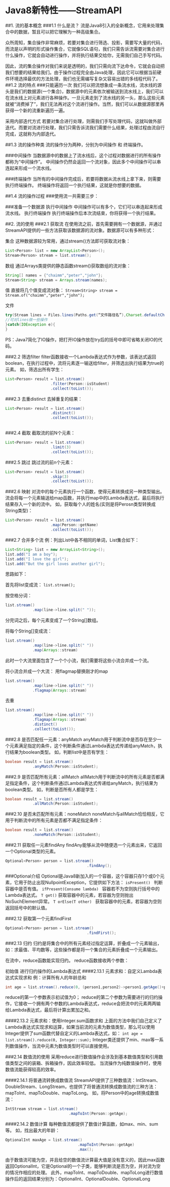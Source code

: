 # Java8新特性——StreamAPI

##1. 流的基本概念
###1.1 什么是流？
流是Java8引入的全新概念，它用来处理集合中的数据，暂且可以把它理解为一种高级集合。

众所周知，集合操作非常麻烦，若要对集合进行筛选、投影，需要写大量的代码，而流是以声明的形式操作集合，它就像SQL语句，我们只需告诉流需要对集合进行什么操作，它就会自动进行操作，并将执行结果交给你，无需我们自己手写代码。

因此，流的集合操作对我们来说是透明的，我们只需向流下达命令，它就会自动把我们想要的结果给我们。由于操作过程完全由Java处理，因此它可以根据当前硬件环境选择最优的方法处理，我们也无需编写复杂又容易出错的多线程代码了。
##1.2 流的特点
###只能遍历一次 
我们可以把流想象成一条流水线，流水线的源头是我们的数据源(一个集合)，数据源中的元素依次被输送到流水线上，我们可以在流水线上对元素进行各种操作。一旦元素走到了流水线的另一头，那么这些元素就被“消费掉了”，我们无法再对这个流进行操作。当然，我们可以从数据源那里再获得一个新的流重新遍历一遍。

采用内部迭代方式 
若要对集合进行处理，则需我们手写处理代码，这就叫做外部迭代。而要对流进行处理，我们只需告诉流我们需要什么结果，处理过程由流自行完成，这就称为内部迭代。

##1.3 流的操作种类
流的操作分为两种，分别为中间操作 和 终端操作。

###中间操作 
当数据源中的数据上了流水线后，这个过程对数据进行的所有操作都称为“中间操作”。 
中间操作仍然会返回一个流对象，因此多个中间操作可以串连起来形成一个流水线。

###终端操作 
当所有的中间操作完成后，若要将数据从流水线上拿下来，则需要执行终端操作。 
终端操作将返回一个执行结果，这就是你想要的数据。

##1.4 流的操作过程
###使用流一共需要三步：

###准备一个数据源
执行中间操作 
中间操作可以有多个，它们可以串连起来形成流水线。
执行终端操作 
执行终端操作后本次流结束，你将获得一个执行结果。

##2. 流的使用
###2.1 获取流
在使用流之前，首先需要拥有一个数据源，并通过StreamAPI提供的一些方法获取该数据源的流对象。数据源可以有多种形式：

集合 
这种数据源较为常用，通过stream()方法即可获取流对象：
``` java
List<Person> list = new ArrayList<Person>(); 
Stream<Person> stream = list.stream();
```

数组 
通过Arrays类提供的静态函数stream()获取数组的流对象：
``` java
String[] names = {"chaimm","peter","john"};
Stream<String> stream = Arrays.stream(names);
```

值 
直接将几个值变成流对象：
`Stream<String> stream = Stream.of("chaimm","peter","john");`

文件
``` java
try(Stream lines = Files.lines(Paths.get(“文件路径名”),Charset.defaultCharset())){ 
//可对lines做一些操作 
}catch(IOException e){ 
} 
```
PS：Java7简化了IO操作，把打开IO操作放在try后的括号中即可省略关闭IO的代码。

###2.2 筛选filter
filter函数接收一个Lambda表达式作为参数，该表达式返回boolean，在执行过程中，流将元素逐一输送给filter，并筛选出执行结果为true的元素。 
如，筛选出所有学生：
``` java
List<Person> result = list.stream()
                    .filter(Person::isStudent)
                    .collect(toList());
```

###2.3 去重distinct
去掉重复的结果：
``` java
List<Person> result = list.stream()
                    .distinct()
                    .collect(toList());
                          
```

###2.4 截取
截取流的前N个元素：
``` java
List<Person> result = list.stream()
                    .limit(3)
                    .collect(toList());
```

###2.5 跳过
跳过流的前n个元素：
``` java
List<Person> result = list.stream()
                    .skip(3)
                    .collect(toList());
```

###2.6 映射
对流中的每个元素执行一个函数，使得元素转换成另一种类型输出。流会将每一个元素输送给map函数，并执行map中的Lambda表达式，最后将执行结果存入一个新的流中。 
如，获取每个人的姓名(实则是将Perosn类型转换成String类型)：
``` java
List<Person> result = list.stream()
                    .map(Person::getName)
                    .collect(toList());
```

###2.7 合并多个流
例：列出List中各不相同的单词，List集合如下：
``` java
List<String> list = new ArrayList<String>();
list.add("I am a boy");
list.add("I love the girl");
list.add("But the girl loves another girl");
```
思路如下：

首先将list变成流：
`list.stream();`

按空格分词：
``` java
list.stream()
            .map(line->line.split(" "));
```
分完词之后，每个元素变成了一个String[]数组。

将每个String[]变成流：
``` java
list.stream()
            .map(line->line.split(" "))
            .map(Arrays::stream)
```

此时一个大流里面包含了一个个小流，我们需要将这些小流合并成一个流。

将小流合并成一个大流： 
用flagmap替换刚才的map
``` java
list.stream()
            .map(line->line.split(" "))
            .flagmap(Arrays::stream)
```

去重
``` java
list.stream()
            .map(line->line.split(" "))
            .flagmap(Arrays::stream)
            .distinct()
            .collect(toList());
```

###2.8 是否匹配任一元素：anyMatch
anyMatch用于判断流中是否存在至少一个元素满足指定的条件，这个判断条件通过Lambda表达式传递给anyMatch，执行结果为boolean类型。 
如，判断list中是否有学生：
``` java
boolean result = list.stream()
            .anyMatch(Person::isStudent);
```

###2.9 是否匹配所有元素：allMatch
allMatch用于判断流中的所有元素是否都满足指定条件，这个判断条件通过Lambda表达式传递给anyMatch，执行结果为boolean类型。 
如，判断是否所有人都是学生：
``` java
boolean result = list.stream()
            .allMatch(Person::isStudent);
```

###2.10 是否未匹配所有元素：noneMatch
noneMatch与allMatch恰恰相反，它用于判断流中的所有元素是否都不满足指定条件：
``` java
boolean result = list.stream()
            .noneMatch(Person::isStudent);
```

###2.11 获取任一元素findAny
findAny能够从流中随便选一个元素出来，它返回一个Optional类型的元素。
```java
Optional<Person> person = list.stream()
                                    .findAny();
```

###Optional介绍
Optional是Java8新加入的一个容器，这个容器只存1个或0个元素，它用于防止出现NullpointException，它提供如下方法：
`isPresent() `
判断容器中是否有值。
`ifPresent(Consume lambda) `
容器若不为空则执行括号中的Lambda表达式。
`T get()`
获取容器中的元素，若容器为空则抛出NoSuchElement异常。
`T orElse(T other) `
获取容器中的元素，若容器为空则返回括号中的默认值。

###2.12 获取第一个元素findFirst
``` java
Optional<Person> person = list.stream()
                                    .findFirst();
```
###2.13 归约
归约是将集合中的所有元素经过指定运算，折叠成一个元素输出，如：求最值、平均数等，这些操作都是将一个集合的元素折叠成一个元素输出。

在流中，reduce函数能实现归约。 
reduce函数接收两个参数：

初始值
进行归约操作的Lambda表达式
####2.13.1 元素求和：自定义Lambda表达式实现求和
例：计算所有人的年龄总和
``` java
int age = list.stream().reduce(0, (person1,person2)->person1.getAge()+person2.getAge());
```
reduce的第一个参数表示初试值为0； 
reduce的第二个参数为需要进行的归约操作，它接收一个拥有两个参数的Lambda表达式，reduce会把流中的元素两两输给Lambda表达式，最后将计算出累加之和。

####2.13.2 元素求和：使用Integer.sum函数求和
上面的方法中我们自己定义了Lambda表达式实现求和运算，如果当前流的元素为数值类型，那么可以使用Integer提供了sum函数代替自定义的Lambda表达式，如：
`int age = list.stream().reduce(0, Integer::sum);`
Integer类还提供了min、max等一系列数值操作，当流中元素为数值类型时可以直接使用。

###2.14 数值流的使用
采用reduce进行数值操作会涉及到基本数值类型和引用数值类型之间的装箱、拆箱操作，因此效率较低。 
当流操作为纯数值操作时，使用数值流能获得较高的效率。

####2.14.1 将普通流转换成数值流
StreamAPI提供了三种数值流：IntStream、DoubleStream、LongStream，也提供了将普通流转换成数值流的三种方法：mapToInt、mapToDouble、mapToLong。 
如，将Person中的age转换成数值流：
``` java
IntStream stream = list.stream()
                            .mapToInt(Person::getAge);
```

####2.14.2 数值计算
每种数值流都提供了数值计算函数，如max、min、sum等。 
如，找出最大的年龄：
``` java
OptionalInt maxAge = list.stream()
                                .mapToInt(Person::getAge)
                                .max();
```
由于数值流可能为空，并且给空的数值流计算最大值是没有意义的，因此max函数返回OptionalInt，它是Optional的一个子类，能够判断流是否为空，并对流为空的情况作相应的处理。 
此外，mapToInt、mapToDouble、mapToLong进行数值操作后的返回结果分别为：OptionalInt、OptionalDouble、OptionalLong